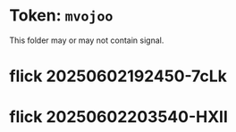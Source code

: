 # Token: `mvojoo`

This folder may or may not contain signal.
# flick 20250602192450-7cLk
# flick 20250602203540-HXlI
